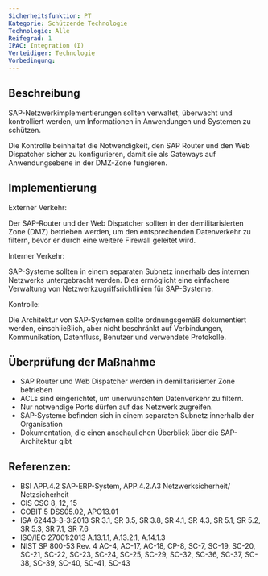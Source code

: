 ```yaml
---
Sicherheitsfunktion: PT
Kategorie: Schützende Technologie
Technologie: Alle
Reifegrad: 1
IPAC: Integration (I)
Verteidiger: Technologie
Vorbedingung:
---
```


## Beschreibung

SAP-Netzwerkimplementierungen sollten verwaltet, überwacht und kontrolliert werden, um Informationen in Anwendungen und Systemen zu schützen.

Die Kontrolle beinhaltet die Notwendigkeit, den SAP Router und den Web Dispatcher sicher zu konfigurieren, damit sie als Gateways auf Anwendungsebene in der DMZ-Zone fungieren.

## Implementierung

Externer Verkehr:

Der SAP-Router und der Web Dispatcher sollten in der demilitarisierten Zone (DMZ) betrieben werden, um den entsprechenden Datenverkehr zu filtern, bevor er durch eine weitere Firewall geleitet wird. 

Interner Verkehr:

SAP-Systeme sollten in einem separaten Subnetz innerhalb des internen Netzwerks untergebracht werden. Dies ermöglicht eine einfachere Verwaltung von Netzwerkzugriffsrichtlinien für SAP-Systeme.

Kontrolle:

Die Architektur von SAP-Systemen sollte ordnungsgemäß dokumentiert werden, einschließlich, aber nicht beschränkt auf Verbindungen, Kommunikation, Datenfluss, Benutzer und verwendete Protokolle.


## Überprüfung der Maßnahme

- SAP Router und Web Dispatcher werden in demilitarisierter Zone betrieben
- ACLs sind eingerichtet, um unerwünschten Datenverkehr zu filtern.
- Nur notwendige Ports dürfen auf das Netzwerk zugreifen.  
- SAP-Systeme befinden sich in einem separaten Subnetz innerhalb der Organisation
- Dokumentation, die einen anschaulichen Überblick über die SAP-Architektur gibt

## Referenzen:
- BSI APP.4.2 SAP-ERP-System, APP.4.2.A3 Netzwerksicherheit/ Netzsicherheit
- CIS CSC 8, 12, 15
- COBIT 5 DSS05.02, APO13.01
- ISA 62443-3-3:2013 SR 3.1, SR 3.5, SR 3.8, SR 4.1, SR 4.3, SR 5.1, SR 5.2, SR 5.3, SR 7.1, SR 7.6
- ISO/IEC 27001:2013 A.13.1.1, A.13.2.1, A.14.1.3
- NIST SP 800-53 Rev. 4 AC-4, AC-17, AC-18, CP-8, SC-7, SC-19, SC-20, SC-21, SC-22, SC-23, SC-24, SC-25, SC-29, SC-32, SC-36, SC-37, SC- 38, SC-39, SC-40, SC-41, SC-43
